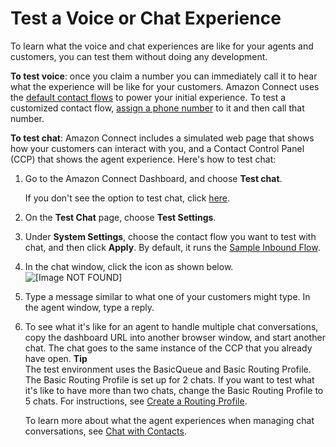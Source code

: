 # Test a Voice or Chat Experience<a name="chat-testing"></a>

To learn what the voice and chat experiences are like for your agents and customers, you can test them without doing any development\.

**To test voice**: once you claim a number you can immediately call it to hear what the experience will be like for your customers\. Amazon Connect uses the [default contact flows](contact-flow-default.md) to power your initial experience\. To test a customized contact flow, [assign a phone number](associate-phone-number.md) to it and then call that number\.

**To test chat**: Amazon Connect includes a simulated web page that shows how your customers can interact with you, and a Contact Control Panel \(CCP\) that shows the agent experience\. Here's how to test chat:

1. Go to the Amazon Connect Dashboard, and choose **Test chat**\.

   If you don't see the option to test chat, click [here](https://github.com/amazon-connect/)\.

1. On the **Test Chat** page, choose **Test Settings**\.

1. Under **System Settings**, choose the contact flow you want to test with chat, and then click **Apply**\. By default, it runs the [Sample Inbound Flow](sample-inbound-flow.md)\.

1. In the chat window, click the icon as shown below\.   
![\[Image NOT FOUND\]](http://docs.aws.amazon.com/connect/latest/adminguide/images/test-chat-icon.png)

1. Type a message similar to what one of your customers might type\. In the agent window, type a reply\.

1. To see what it's like for an agent to handle multiple chat conversations, copy the dashboard URL into another browser window, and start another chat\. The chat goes to the same instance of the CCP that you already have open\.
**Tip**  
The test environment uses the BasicQueue and Basic Routing Profile\. The Basic Routing Profile is set up for 2 chats\. If you want to test what it's like to have more than two chats, change the Basic Routing Profile to 5 chats\. For instructions, see [Create a Routing Profile](routing-profiles.md)\. 

   To learn more about what the agent experiences when managing chat conversations, see [Chat with Contacts](work-with-chats.md)\. 